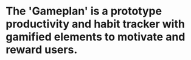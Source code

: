 # The 'Gameplan' is a prototype productivity and habit tracker with gamified elements to motivate and reward users. 
